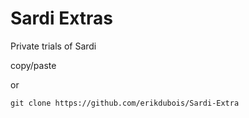 # Sardi Extras

Private trials of Sardi 

copy/paste 

or 

	git clone https://github.com/erikdubois/Sardi-Extra